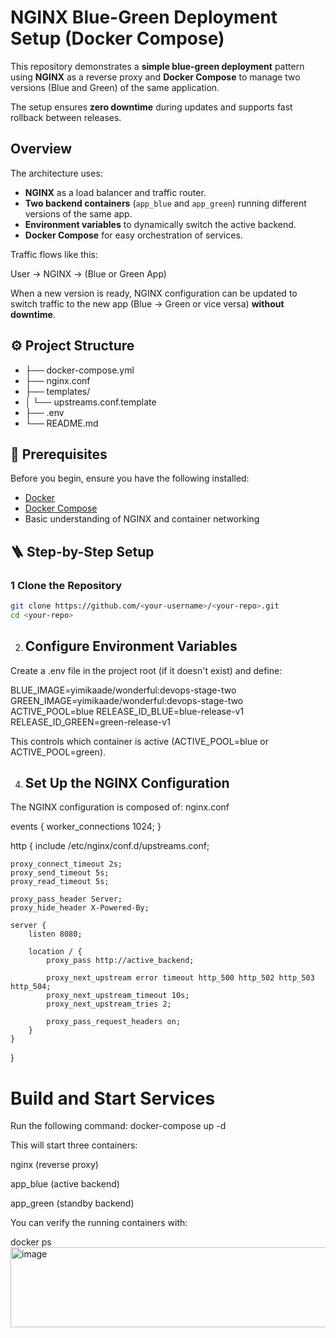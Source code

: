 #  NGINX Blue-Green Deployment Setup (Docker Compose)

This repository demonstrates a **simple blue-green deployment** pattern using **NGINX** as a reverse proxy and **Docker Compose** to manage two versions (Blue and Green) of the same application.  

The setup ensures **zero downtime** during updates and supports fast rollback between releases.



##  Overview

The architecture uses:

- **NGINX** as a load balancer and traffic router.
- **Two backend containers** (`app_blue` and `app_green`) running different versions of the same app.
- **Environment variables** to dynamically switch the active backend.
- **Docker Compose** for easy orchestration of services.


Traffic flows like this:

User → NGINX → (Blue or Green App)


When a new version is ready, NGINX configuration can be updated to switch traffic to the new app (Blue → Green or vice versa) **without downtime**.



## ⚙️ Project Structure


- **├──** docker-compose.yml
- **├──** nginx.conf
- **├──** templates/
- **│ └──** upstreams.conf.template
- **├──** .env
- **└──** README.md



## 🧰 Prerequisites

Before you begin, ensure you have the following installed:

- [Docker](https://docs.docker.com/get-docker/)
- [Docker Compose](https://docs.docker.com/compose/)
- Basic understanding of NGINX and container networking


## 🪜 Step-by-Step Setup

### 1️ Clone the Repository

```bash
git clone https://github.com/<your-username>/<your-repo>.git
cd <your-repo>
```


2. ## Configure Environment Variables
Create a .env file in the project root (if it doesn't exist) and define:

BLUE_IMAGE=yimikaade/wonderful:devops-stage-two
GREEN_IMAGE=yimikaade/wonderful:devops-stage-two
ACTIVE_POOL=blue
RELEASE_ID_BLUE=blue-release-v1
RELEASE_ID_GREEN=green-release-v1


  This controls which container is active (ACTIVE_POOL=blue or ACTIVE_POOL=green).

4. ## Set Up the NGINX Configuration
The NGINX configuration is composed of:
nginx.conf

events {
    worker_connections 1024;
}

http {
    include /etc/nginx/conf.d/upstreams.conf;

    proxy_connect_timeout 2s;
    proxy_send_timeout 5s;
    proxy_read_timeout 5s;

    proxy_pass_header Server;
    proxy_hide_header X-Powered-By;

    server {
        listen 8080;

        location / {
            proxy_pass http://active_backend;

            proxy_next_upstream error timeout http_500 http_502 http_503 http_504;
            proxy_next_upstream_timeout 10s;
            proxy_next_upstream_tries 2;

            proxy_pass_request_headers on;
        }
    }
}


# Build and Start Services

Run the following command:
docker-compose up -d

This will start three containers:

nginx (reverse proxy)

app_blue (active backend)

app_green (standby backend)

You can verify the running containers with:

docker ps
<img width="1182" height="128" alt="image" src="https://github.com/user-attachments/assets/2a4f2907-c4b8-44a5-91f4-4367c705c69f" />




